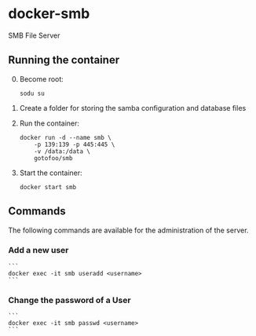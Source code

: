 # docker-smb
SMB File Server

## Running the container
0.  Become root:

    ```
    sodu su
    ```
1.  Create a folder for storing the samba configuration and database files
2.  Run the container:

    ```
    docker run -d --name smb \
        -p 139:139 -p 445:445 \
        -v /data:/data \
        gotofoo/smb
    ```
3.  Start the container:

    ```
    docker start smb
    ```

## Commands
The following commands are available for the administration of the server.

### Add a new user

    ```
    docker exec -it smb useradd <username>
    ```

### Change the password of a User

    ```
    docker exec -it smb passwd <username>
    ```
